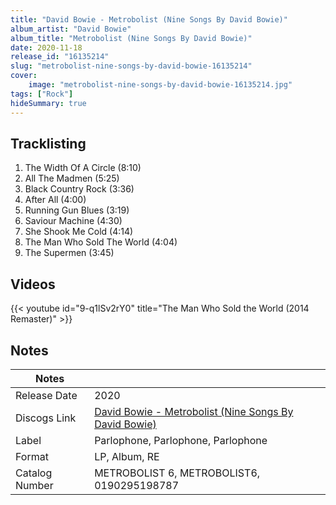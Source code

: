 ```yaml
---
title: "David Bowie - Metrobolist (Nine Songs By David Bowie)"
album_artist: "David Bowie"
album_title: "Metrobolist (Nine Songs By David Bowie)"
date: 2020-11-18
release_id: "16135214"
slug: "metrobolist-nine-songs-by-david-bowie-16135214"
cover:
    image: "metrobolist-nine-songs-by-david-bowie-16135214.jpg"
tags: ["Rock"]
hideSummary: true
---
```


## Tracklisting
1. The Width Of A Circle (8:10)
2. All The Madmen (5:25)
3. Black Country Rock (3:36)
4. After All (4:00)
5. Running Gun Blues (3:19)
6. Saviour Machine (4:30)
7. She Shook Me Cold (4:14)
8. The Man Who Sold The World (4:04)
9. The Supermen (3:45)

## Videos
{{< youtube id="9-q1lSv2rY0" title="The Man Who Sold the World (2014 Remaster)" >}}

## Notes

| Notes          |             |
| ---------------| ----------- |
| Release Date   | 2020 |
| Discogs Link   | [David Bowie - Metrobolist (Nine Songs By David Bowie)](https://www.discogs.com/release/16135214) |
| Label          | Parlophone, Parlophone, Parlophone |
| Format         | LP, Album, RE |
| Catalog Number | METROBOLIST 6, METROBOLIST6, 0190295198787 |

